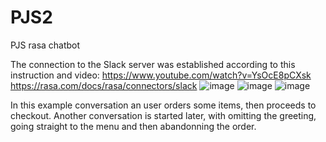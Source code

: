 # PJS2
PJS rasa chatbot

The connection to the Slack server was established according to this instruction and video:
https://www.youtube.com/watch?v=YsOcE8pCXsk
https://rasa.com/docs/rasa/connectors/slack
![image](https://user-images.githubusercontent.com/64753746/209166583-6b6b775c-245b-4397-9ee4-5497a82ce42c.png)
![image](https://user-images.githubusercontent.com/64753746/209166654-15811ba4-ac97-4093-a08e-b3a7dc3773ea.png)
![image](https://user-images.githubusercontent.com/64753746/209166704-d2bcdf38-7f24-4835-a4aa-78e4b237159d.png)


In this example conversation an user orders some items, then proceeds to checkout.
Another conversation is started later, with omitting the greeting, going straight to the menu and then abandonning the order.
